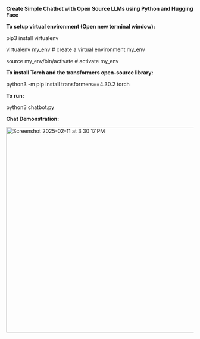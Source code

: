 <b>Create Simple Chatbot with Open Source LLMs using Python and Hugging Face</b>



<b>To setup virtual environment (Open new terminal window):</b>

pip3 install virtualenv 

virtualenv my_env # create a virtual environment my_env

source my_env/bin/activate # activate my_env



<b>To install Torch and the transformers open-source library:</b>

python3 -m pip install transformers==4.30.2 torch



<b>To run:</b>

python3 chatbot.py

<b>Chat Demonstration:</b>

<img width="552" alt="Screenshot 2025-02-11 at 3 30 17 PM" src="https://github.com/user-attachments/assets/96fc57dc-5825-4fe0-be8c-3a39ccd6ed0f" />
